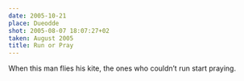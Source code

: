 ```yaml
---
date: 2005-10-21
place: Dueodde
shot: 2005-08-07 18:07:27+02
taken: August 2005
title: Run or Pray
---
```


When this man flies his kite, the ones who couldn’t run start praying.
